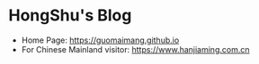 # HongShu's Blog

- Home Page: https://guomaimang.github.io
- For Chinese Mainland visitor: https://www.hanjiaming.com.cn
